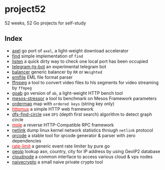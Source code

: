 # project52
52 weeks, 52 Go projects for self-study

Index
------
  * [axel](axel)  go port of `axel`, a light-weight download accelerator
  * [find](find)  simple implementation of `find`
  * [listen](listen) a quick dirty way to check one local port has been occupied
  * [telegram-tg-bot](telegram-tg-bot) an experimental telegram bot
  * [balancer](balancer) generic balancer by `RR` or `Weighted`
  * [emlfile](emlfile) EML file format parser
  * [ffmpeg](ffmpeg) a tool to convert video files to hls segments for video streaming by `ffmpeg`
  * [goab](goab) go version of `ab`, a light-weight HTTP bench tool
  * [mesos-stressor](mesos-stressor) a tool to benchmark on Mesos Framework parameters
  * [ordermap](ordermap) map with `ordered keys` (string key only)
  * [<span style="color:red;">httpmux</span>](httpmux) a simple HTTP web framework
  * [dfs-find-circle](dfs-find-circle) use `DFS` (depth first search) algorithm to detect graph circle
  * [<span style="color:red;">mole</span>](mole) a reverse HTTP-Compatible RPC framework
  * [netlink](netlink) dump linux kernel network statistics through `netlink` protocol
  * [qrcode](qrcode) a stable tool for qrcode generator & parser with zero dependencies
  * [<span style="color:red;">rate-limit</span>](rate-limit) a generic event rate limiter by pure go
  * [geoip](geoip) lookup asn, country, city for IP address by using GeoIP2 database
  * [cloudnode](cloudnode) a common interface to access various cloud & vps nodes
  * [naivecrypto](naivecrypto) a small naive private crypto tool

